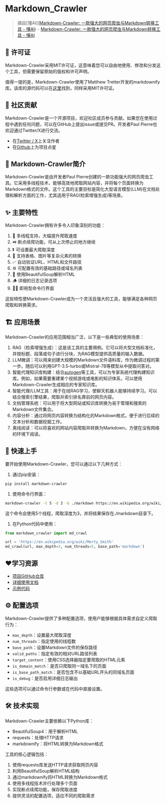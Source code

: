 # Markdown_Crawler 

> 摘自[懂AI]([Markdown-Crawler: 一款强大的网页爬虫与Markdown转换工具 - 懂AI](https://www.dongaigc.com/a/markdown-crawler-powerful-web-scraper)) -  [Markdown-Crawler: 一款强大的网页爬虫与Markdown转换工具 - 懂AI](https://www.dongaigc.com/a/markdown-crawler-powerful-web-scraper) 

## 📜 许可证

Markdown-Crawler采用MIT许可证，这意味着您可以自由地使用、修改和分发这个工具，但需要保留原始的版权和许可声明。

值得一提的是，Markdown-Crawler使用了Matthew Tretter开发的markdownify库。该库的源代码可以在[这里](https://github.com/matthewwithanm/python-markdownify)找到，同样采用MIT许可证。

## 🤝 社区贡献

Markdown-Crawler是一个开源项目，欢迎社区成员参与贡献。如果您在使用过程中遇到任何问题，可以在GitHub上提出issue或提交PR。开发者Paul Pierre也欢迎通过Twitter/X进行交流。

- 在[Twitter / X](https://x.com/paulpierre)上关注作者
- 在[Github](https://github.com/paulpierre)上为项目点星

## 🚀 Markdown-Crawler简介

Markdown-Crawler是由开发者Paul Pierre创建的一款功能强大的网页爬虫工具。它采用多线程技术，能够高效地爬取网站内容，并将每个页面转换为Markdown格式的文件。这个工具的主要目标是简化大型语言模型(LLM)在文档处理和解析方面的工作，尤其适用于RAG(检索增强生成)等场景。

## ✨ 主要特性

Markdown-Crawler拥有许多令人印象深刻的功能：

1. 🧵 多线程支持，大幅提升爬取速度
2. ⏯️ 断点续爬功能，可从上次停止的地方继续
3. ⏬ 可设置最大爬取深度
4. 📄 支持表格、图片等复杂元素的转换
5. ✅ 自动验证URL、HTML和文件路径
6. ⚙️ 可配置有效的基础路径或域名列表
7. 🍲 使用BeautifulSoup解析HTML
8. 🪵 详细的日志记录选项
9. 👩‍💻 即用型命令行界面

这些特性使Markdown-Crawler成为一个灵活且强大的工具，能够满足各种网页爬取和转换需求。

## 🏗️ 应用场景

Markdown-Crawler的应用范围相当广泛，以下是一些典型的使用场景：

1. RAG（检索增强生成）：这是该工具的主要用例。它可以将大型文档标准化，并按标题、段落或句子进行分块，为RAG模型提供高质量的输入数据。
2. LLM微调：可以用来创建大规模的Markdown文件语料库，作为微调过程的第一步。随后可以利用GPT-3.5-turbo或Mistral-7B等模型从中提取问答对。
3. 智能代理知识库构建：结合[autogen](https://github.com/microsoft/autogen)等工具，可以为专家系统代理构建知识库。例如，如果需要重建某个视频游戏或电影的知识体系，可以使用Markdown-Crawler生成相应的专家知识库。
4. 智能代理/LLM工具：用于在线RAG学习，使聊天机器人能够持续学习。可以结合搜索引擎结果，爬取并索引排名靠前的网页内容。
5. 文档管理系统：可以用于将大型网站或知识库转换为易于管理和搜索的Markdown文件集合。
6. 内容分析：通过将网页内容转换为结构化的Markdown格式，便于进行后续的文本分析和数据挖掘工作。
7. 离线阅读：可以将喜欢的网站内容爬取并转换为Markdown，方便在没有网络的环境下阅读。

## 🚀 快速上手

要开始使用Markdown-Crawler，您可以通过以下几种方式：

1. 通过pip安装：

```bash
pip install markdown-crawler
```

1. 使用命令行界面：

```bash
markdown-crawler -t 5 -d 3 -b ./markdown https://en.wikipedia.org/wiki/Morty_Smith
```

这个命令会使用5个线程，爬取深度为3，并将结果保存在./markdown目录下。

1. 在Python代码中使用：

```python
from markdown_crawler import md_crawl

url = 'https://en.wikipedia.org/wiki/Morty_Smith'
md_crawl(url, max_depth=3, num_threads=5, base_path='markdown')
```

## ❤️学习资源

- [项目GitHub仓库](https://github.com/paulpierre/markdown-crawler)
- [详细使用文档](https://github.com/paulpierre/markdown-crawler#-usage)
- [示例代码](https://github.com/paulpierre/markdown-crawler/blob/main/example.py)

## ⚙️ 配置选项

Markdown-Crawler提供了多种配置选项，使用户能够根据具体需求自定义爬取行为：

- `max_depth`：设置最大爬取深度
- `num_threads`：指定使用的线程数
- `base_path`：设置Markdown文件的保存路径
- `valid_paths`：指定有效的相对URL路径列表
- `target_content`：使用CSS选择器指定要爬取的HTML元素
- `is_domain_match`：是否只爬取同一域名下的页面
- `is_base_path_match`：是否包含不以基础URL开头的同域名页面
- `is_debug`：是否启用详细日志输出

这些选项可以通过命令行参数或在代码中直接设置。

## 🛠️ 技术实现

Markdown-Crawler主要依赖以下Python库：

- BeautifulSoup4：用于解析HTML
- requests：处理HTTP请求
- markdownify：将HTML转换为Markdown格式

工具的核心逻辑包括：

1. 使用requests库发送HTTP请求获取网页内容
2. 利用BeautifulSoup解析HTML结构
3. 通过markdownify将HTML转换为Markdown格式
4. 使用多线程技术并行处理多个页面
5. 实现断点续爬功能，保存爬取进度
6. 提供灵活的配置选项，适应不同的爬取需求